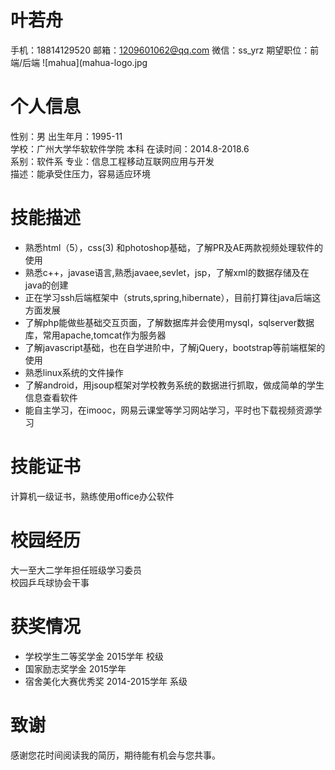 # 叶若舟
 手机：18814129520  邮箱：1209601062@qq.com  微信：ss_yrz  期望职位：前端/后端  ![mahua](mahua-logo.jpg
 
# 个人信息
  性别：男                        出生年月：1995-11   
  学校：广州大学华软软件学院        本科     在读时间：2014.8-2018.6  
  系别：软件系                    专业：信息工程移动互联网应用与开发   
  描述：能承受住压力，容易适应环境     
# 技能描述
  * 熟悉html（5），css(3) 和photoshop基础，了解PR及AE两款视频处理软件的使用
  * 熟悉c++，javase语言,熟悉javaee,sevlet，jsp，了解xml的数据存储及在java的创建
  * 正在学习ssh后端框架中（struts,spring,hibernate），目前打算往java后端这方面发展
  * 了解php能做些基础交互页面，了解数据库并会使用mysql，sqlserver数据库，常用apache,tomcat作为服务器
  * 了解javascript基础，也在自学进阶中，了解jQuery，bootstrap等前端框架的使用
  * 熟悉linux系统的文件操作
  * 了解android，用jsoup框架对学校教务系统的数据进行抓取，做成简单的学生信息查看软件
  * 能自主学习，在imooc，网易云课堂等学习网站学习，平时也下载视频资源学习
  
# 技能证书
  计算机一级证书，熟练使用office办公软件   
# 校园经历
  大一至大二学年担任班级学习委员  
  校园乒乓球协会干事   
# 获奖情况
  * 学校学生二等奖学金 2015学年 校级
  * 国家励志奖学金  2015学年
  * 宿舍美化大赛优秀奖 2014-2015学年 系级
   
# 致谢
感谢您花时间阅读我的简历，期待能有机会与您共事。
